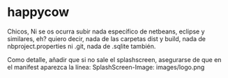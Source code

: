 happycow
========
Chicos, Ni se os ocurra subir nada específico de netbeans, eclipse y similares, eh? quiero decir, nada de las carpetas dist y build, nada de nbproject.properties ni .git, nada de .sqlite también.


Como detalle, añadir que si no sale el splashscreen, asegurarse de que en el manifest aparezca la línea:
SplashScreen-Image: images/logo.png